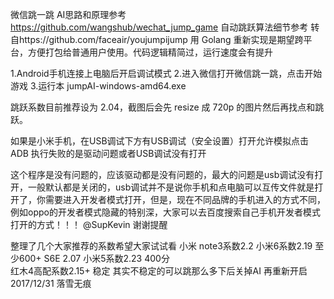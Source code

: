微信跳一跳 AI思路和原理参考 https://github.com/wangshub/wechat_jump_game 自动跳跃算法细节参考
转自https://github.com/faceair/youjumpijump
用 Golang 重新实现是期望跨平台，方便打包给普通用户使用。代码逻辑精简过，运行速度会有提升

1.Android手机连接上电脑后开启调试模式
2.进入微信打开微信跳一跳，点击开始游戏
3.运行本 jumpAI-windows-amd64.exe


跳跃系数目前推荐设为 2.04，截图后会先 resize 成 720p 的图片然后再找点和跳跃。
 
如果是小米手机，在USB调试下方有USB调试（安全设置）打开允许模拟点击
ADB 执行失败的是驱动问题或者USB调试没有打开

这个程序是没有问题的，应该驱动都是没有问题的，最大的问题是usb调试没有打开，一般默认都是关闭的，usb调试并不是说你手机和点电脑可以互传文件就是打开了，你需要进入开发者模式打开，但是，现在不同品牌的手机进入的方式不同，例如oppo的开发者模式隐藏的特别深，大家可以去百度搜索自己手机开发者模式打开的方式！！！ @SupKevin 谢谢提醒

整理了几个大家推荐的系数希望大家试试看
小米 note3系数2.2  小米6系数2.19 至少600+  S6E 2.07   小米5系数2.23 400分  
红木4高配系数2.15+ 稳定 其实不稳定的可以跳那么多下后关掉AI 再重新开启  
2017/12/31
落雪无痕
